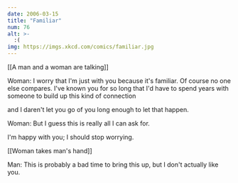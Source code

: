 ```yaml
---
date: 2006-03-15
title: "Familiar"
num: 76
alt: >-
  :(
img: https://imgs.xkcd.com/comics/familiar.jpg
---
```

[[A man and a woman are talking]]

Woman: I worry that I'm just with you because it's familiar. Of course no one else compares. I've known you for so long that I'd have to spend years with someone to build up this kind of connection 

and I daren't let you go of you long enough to let that happen.

Woman: But I guess this is really all I can ask for.

I'm happy with you; I should stop worrying.

[[Woman takes man's hand]]

Man: This is probably a bad time to bring this up, but I don't actually like you.

